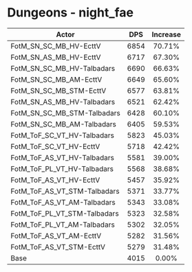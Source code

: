# Dungeons - night_fae
| Actor | DPS | Increase |
|---|:---:|:---:|
|FotM_SN_SC_MB_HV-EcttV|6854|70.71%|
|FotM_SN_AS_MB_HV-EcttV|6717|67.30%|
|FotM_SN_SC_MB_HV-Talbadars|6690|66.63%|
|FotM_SN_SC_MB_AM-EcttV|6649|65.60%|
|FotM_SN_SC_MB_STM-EcttV|6577|63.81%|
|FotM_SN_AS_MB_HV-Talbadars|6521|62.42%|
|FotM_SN_SC_MB_STM-Talbadars|6428|60.10%|
|FotM_SN_SC_MB_AM-Talbadars|6405|59.53%|
|FotM_ToF_SC_VT_HV-Talbadars|5823|45.03%|
|FotM_ToF_SC_VT_HV-EcttV|5718|42.42%|
|FotM_ToF_AS_VT_HV-Talbadars|5581|39.00%|
|FotM_ToF_PL_VT_HV-Talbadars|5568|38.68%|
|FotM_ToF_AS_VT_HV-EcttV|5457|35.92%|
|FotM_ToF_AS_VT_STM-Talbadars|5371|33.77%|
|FotM_ToF_AS_VT_AM-Talbadars|5343|33.08%|
|FotM_ToF_PL_VT_STM-Talbadars|5323|32.58%|
|FotM_ToF_PL_VT_AM-Talbadars|5302|32.05%|
|FotM_ToF_AS_VT_AM-EcttV|5282|31.56%|
|FotM_ToF_AS_VT_STM-EcttV|5279|31.48%|
|Base|4015|0.00%|
